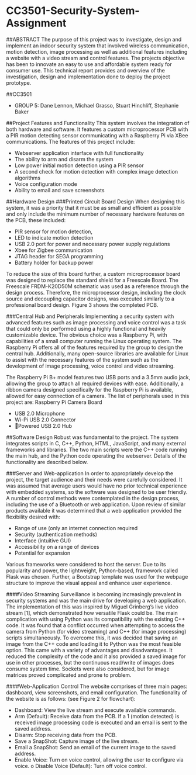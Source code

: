 # CC3501-Security-System-Assignment

##ABSTRACT
The purpose of this project was to investigate, design and implement an indoor security system that involved wireless communication, motion detection, image processing as well as additional features including a website with a video stream and control features. The projects objective has been to innovate an easy to use and affordable system ready for consumer use. This technical report provides and overview of the investigation, design and implementation done to deploy the project prototype.

##CC3501
- GROUP 5: Dane Lennon, Michael Grasso, Stuart Hinchliff, Stephanie Baker

##Project Features and Functionality
This system involves the integration of both hardware and software. It features a custom microprocessor PCB with a PIR motion detecting sensor communicating with a Raspberry Pi via XBee communications.
The features of this project include:
- Webserver application interface with full functionality
- The ability to arm and disarm the system
- Low power initial motion detection using a PIR sensor
- A second check for motion detection with complex image detection algorithms
- Voice configuration mode 
- Ability to email and save screenshots

##Hardware Design
###Printed Circuit Board Design
When designing this system, it was a priority that it must be as small and efficient as possible and only include the minimum number of necessary hardware features on the PCB, these included:
- PIR sensor for motion detection,
- LED to indicate motion detection 
- USB 2.0 port for power and necessary power supply regulations 
- Xbee for Zigbee communication
- JTAG header for SEGA programming 
- Battery holder for backup power

To reduce the size of this board further, a custom microprocessor board was designed to replace the standard shield for a Freescale Board. The Freescale FRDM-K20D50M schematic was used as a reference through the design process. Therefore, the microprocessor design, including the clock source and decoupling capacitor designs, was executed similarly to a professional board design. Figure 3 shows the completed PCB. 

###Central Hub and Peripherals
Implementing a security system with advanced features such as image processing and voice control was a task that could only be performed using a highly functional and heavily customizable device. The obvious choice was a Raspberry Pi, with capabilities of a small computer running the Linux operating system. The Raspberry Pi offers all of the features required by the group to design the central hub. Additionally, many open-source libraries are available for Linux to assist with the necessary features of the system such as the development of image processing, voice control and video streaming.

The Raspberry Pi B+ model features two USB ports and a 3.5mm audio jack, allowing the group to attach all required devices with ease. Additionally, a ribbon camera designed specifically for the Raspberry Pi is available, allowed for easy connection of a camera. The list of peripherals used in this project are:
Raspberry Pi Camera Board 
- USB 2.0 Microphone 
- Wi-Pi USB 2.0 Connector
- Powered USB 2.0 Hub

##Software Design
Robust was fundamental to the project. The system integrates scripts in C, C++, Python, HTML, JavaScript, and many external frameworks and libraries. The two main scripts were the C++ code running the main hub, and the Python code operating the webserver. Details of the functionality are described below.

###Server and Web-application
In order to appropriately develop the project, the target audience and their needs were carefully considered. It was assumed that average users would have no prior technical experience with embedded systems, so the software was designed to be user friendly.
A number of control methods were contemplated in the design process, including the use of a Bluetooth or web application. Upon review of similar products available it was determined that a web application provided the flexibility desired with: 
- Range of use (only an internet connection required 
- Security (authentication methods)
- Interface (intuitive GUI)
- Accessibility on a range of devices
- Potential for expansion
 
Various frameworks were considered to host the server. Due to its popularity and power, the lightweight, Python-based, framework called Flask was chosen. Further, a Bootstrap template was used for the webpage structure to improve the visual appeal and enhance user experience.

####Video Streaming
Surveillance is becoming increasingly prevalent in security systems and was the main drive for developing a web application. The implementation of this was inspired by Miguel Grinberg’s live video stream [1], which demonstrated how versatile Flask could be.
The main complication with using Python was its compatibility with the existing C++ code. It was found that a conflict occurred when attempting to access the camera from Python (for video streaming) and C++ (for image processing) scripts simultaneously. To overcome this, it was decided that saving an image from the C++ code and loading it to Python was the most feasible option. This came with a variety of advantages and disadvantages. It reduced the complexity of the code and it also provided a saved image for use in other processes, but the continuous read/write of images does consume system time. Sockets were also considered, but for image matrices proved complicated and prone to problem.

####Web-Application Control
The website comprises of three main pages: dashboard, view screenshots, and email configuration. The functionality of the website is as follows: (see Figure 2 for flowchart):
- Dashboard: View the live stream and execute available commands.
- Arm (Default): Receive data from the PCB. If a 1 (motion detected) is received image processing code is executed and an email is sent to the saved address.
- Disarm: Stop receiving data from the PCB.
- Save a SnapShot: Capture image of the live stream.
- Email a SnapShot: Send an email of the current image to the saved address.
- Enable Voice: Turn on voice control, allowing the user to configure via voice. o Disable Voice (Default): Turn off voice control.
